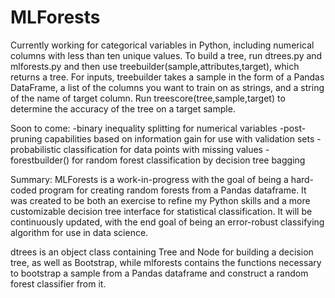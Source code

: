 MLForests
=========
Currently working for categorical variables in Python, including numerical columns with less than ten unique values.
To build a tree, run dtrees.py and mlforests.py and then use treebuilder(sample,attributes,target), which returns a tree. For inputs, treebuilder takes a sample in the form of a Pandas DataFrame, a list of the columns you want to train on as strings, and a string of the name of target column. Run treescore(tree,sample,target) to determine the accuracy of the tree on a target sample.

Soon to come:
-binary inequality splitting for numerical variables
-post-pruning capabilities based on information gain for use with validation sets
-probabilistic classification for data points with missing values
-forestbuilder() for random forest classification by decision tree bagging


Summary:
MLForests is a work-in-progress with the goal of being a hard-coded program for creating random forests from a Pandas dataframe. It was created to be both an exercise to refine my Python skills and a more customizable decision tree interface for statistical classification. It will be continuously updated, with the end goal of being an error-robust classifying algorithm for use in data science.

dtrees is an object class containing Tree and Node for building a decision tree, as well as Bootstrap, while mlforests contains the functions necessary to bootstrap a sample from a Pandas dataframe and construct a random forest classifier from it.


